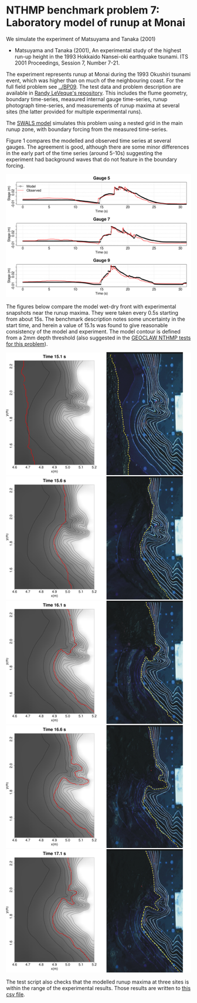 # NTHMP benchmark problem 7: Laboratory model of runup at Monai

We simulate the experiment of Matsuyama and Tanaka (2001)

  * Matsuyama and Tanaka (2001), An experimental study of the highest run-up height in the 1993 Hokkaido Nansei-oki earthquake tsunami. ITS 2001 Proceedings, Session 7, Number 7-21.

The experiment represents runup at Monai during the 1993 Okushiri tsunami event, which was higher than on much of the neighbouring coast. For the full field problem see [../BP09](../BP09). The test data and problem description are available in [Randy LeVeque's repository](https://github.com/rjleveque/nthmp-benchmark-problems/tree/master/BP07-DmitryN-Monai_valley_beach). This includes the flume geometry, boundary time-series, measured internal gauge time-series, runup photograph time-series, and measurements of runup maxima at several sites (the latter provided for multiple experimental runs).

The [SWALS model](monai.f90) simulates this problem using a nested grid in the main runup zone, with boundary forcing from the measured time-series.

Figure 1 compares the modelled and observed time series at several gauges. The agreement is good, although there are some minor differences in the early part of the time series (around 5-10s) suggesting the experiment had background waves that do not feature in the boundary forcing.

![Figure 1: Modelled and observed gauge time-series at three sites.](https://github.com/GeoscienceAustralia/ptha/blob/figures/propagation/SWALS/examples/nthmp/BP07/gauges_plot.png)

The figures below compare the model wet-dry front with experimental snapshots near the runup maxima. They were taken every 0.5s starting from about 15s. The benchmark description notes some uncertainty in the start time, and herein a value of 15.1s was found to give reasonable consistency of the model and experiment. The model contour is defined from a 2mm depth threshold (also suggested in the [GEOCLAW NTHMP tests for this problem](https://depts.washington.edu/clawpack/links/nthmp-benchmarks/geoclaw-results.pdf)).

![Figure 2: Snapshot of model and observations in main runup area.](https://github.com/GeoscienceAustralia/ptha/blob/figures/propagation/SWALS/examples/nthmp/BP07/snapshot_time_15.1.png)
![Figure 3: Snapshot of model and observations in main runup area.](https://github.com/GeoscienceAustralia/ptha/blob/figures/propagation/SWALS/examples/nthmp/BP07/snapshot_time_15.6.png)
![Figure 4: Snapshot of model and observations in main runup area.](https://github.com/GeoscienceAustralia/ptha/blob/figures/propagation/SWALS/examples/nthmp/BP07/snapshot_time_16.1.png)
![Figure 5: Snapshot of model and observations in main runup area.](https://github.com/GeoscienceAustralia/ptha/blob/figures/propagation/SWALS/examples/nthmp/BP07/snapshot_time_16.6.png)
![Figure 6: Snapshot of model and observations in main runup area.](https://github.com/GeoscienceAustralia/ptha/blob/figures/propagation/SWALS/examples/nthmp/BP07/snapshot_time_17.1.png)

The test script also checks that the modelled runup maxima at three sites is within the range of the experimental results. Those results are written to [this csv file](https://github.com/GeoscienceAustralia/ptha/blob/figures/propagation/SWALS/examples/nthmp/BP07/model_vs_experiment_test_result.csv).
